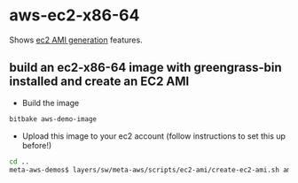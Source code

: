 # aws-ec2-x86-64

Shows [ec2 AMI generation](https://github.com/aws4embeddedlinux/meta-aws/blob/master/scripts/ec2-ami/README.md) features.

## build an ec2-x86-64 image with greengrass-bin installed and create an EC2 AMI

* Build the image

```bash
bitbake aws-demo-image
```
* Upload this image to your ec2 account (follow instructions to set this up before!)
```bash
cd ..
meta-aws-demos$ layers/sw/meta-aws/scripts/ec2-ami/create-ec2-ami.sh amitest-bucket 16 aws-demo-image aws-ec2-x86-64
```